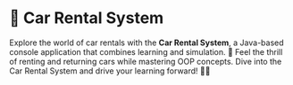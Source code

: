 # 🚗 Car Rental System

Explore the world of car rentals with the **Car Rental System**, a Java-based console application that combines learning and simulation. 🌟
Feel the thrill of renting and returning cars while mastering OOP concepts. Dive into the Car Rental System and drive your learning forward! 🚗💨

